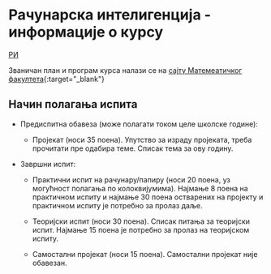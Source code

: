 # Рачунарска интелигенција - информације о курсу

[РИ](../README.md)

Званичан план и програм курса налази се на [сајту Матемеатичког факултета](http://www.math.rs/files/R269_-_Racunarska_inteligencija.pdf){:target="_blank"}

## Начин полагања испита

- Предиспитна обавеза (може полагати током целе школске године):

  - Пројекат (носи 35 поена). Упутство за израду пројеката, треба прочитати пре одабира теме. Списак тема за ову годину.

- Завршни испит:
  
  - Практични испит на рачунару/папиру (носи 20 поена, уз могућност полагања по колоквијумима). Најмање 8 поена на практичном испиту и најмање 30 поена остварених на пројекту и практичном испиту је потребно за пролаз даље.
  
  - Теоријски испит (носи 30 поена). Списак питања за теоријски испит. Најмање 15 поена је потребно за пролаз на теоријском испиту.

  - Самостални пројекат (носи 15 поена). Самостални пројекат није обавезан.
  
